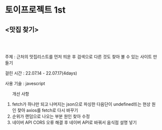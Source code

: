 <h1>토이프로젝트 1st</h1>
<h2><맛집 찾기></h2>
<br>
<br>
<p>주제 : 근처의 맛집리스트를 먼저 띄운 후 검색으로 다른 것도 찾아 볼 수 있는 사이트 만들기</p>
<p>걸린 시간 : 22.07.14 - 22.07.17(4days)</p>
<p>사용 기술 : javescript<p>
<ol>
<p>개선 사항</p>
<li>fetch가 하나만 되고 나머지는 json으로 파싱한 다음단이 undefined뜨는 현상 원인 찾아 axios를 fetch로 다시 바꾸기</li>
<li>순위가 랜덤으로 나오는 부분 원인 찾아 수정</li>
<li>네이버 API CORS 오류 해결 후 네이버 API로 바꿔서 음식점 설명 넣기</li></ol>




